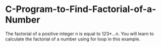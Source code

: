 # C-Program-to-Find-Factorial-of-a-Number
The factorial of a positive integer n is equal to 1*2*3*...n. You will learn to calculate the factorial of a number using for loop in this example.
